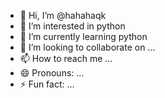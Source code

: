 - 👋 Hi, I’m @hahahaqk
- 👀 I’m interested in python
- 🌱 I’m currently learning python
- 💞️ I’m looking to collaborate on ...
- 📫 How to reach me ...
- 😄 Pronouns: ...
- ⚡ Fun fact: ...

<!---
hahahaqk/hahahaqk is a ✨ special ✨ repository because its `README.md` (this file) appears on your GitHub profile.
You can click the Preview link to take a look at your changes.
--->
